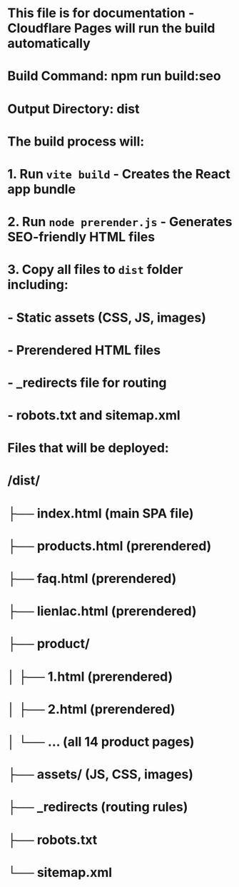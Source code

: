 # This file is for documentation - Cloudflare Pages will run the build automatically
# Build Command: npm run build:seo
# Output Directory: dist

# The build process will:
# 1. Run `vite build` - Creates the React app bundle
# 2. Run `node prerender.js` - Generates SEO-friendly HTML files
# 3. Copy all files to `dist` folder including:
#    - Static assets (CSS, JS, images)
#    - Prerendered HTML files
#    - _redirects file for routing
#    - robots.txt and sitemap.xml

# Files that will be deployed:
# /dist/
#   ├── index.html (main SPA file)
#   ├── products.html (prerendered)
#   ├── faq.html (prerendered)
#   ├── lienlac.html (prerendered)
#   ├── product/
#   │   ├── 1.html (prerendered)
#   │   ├── 2.html (prerendered)
#   │   └── ... (all 14 product pages)
#   ├── assets/ (JS, CSS, images)
#   ├── _redirects (routing rules)
#   ├── robots.txt
#   └── sitemap.xml